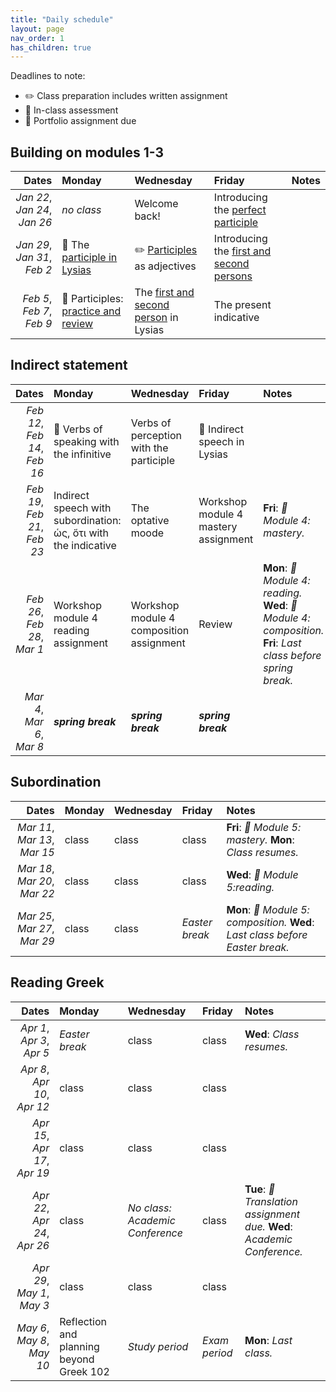 ```yaml
---
title: "Daily schedule"
layout: page
nav_order: 1
has_children: true
---
```



Deadlines to note:


- ✏️ Class preparation includes written assignment
- 🔬 In-class assessment
- 📜  Portfolio assignment due





## Building on modules 1-3

| Dates | Monday | Wednesday | Friday | Notes |
| ---: | :--- | :--- | :--- | :--- |
| *Jan 22*, *Jan 24*, *Jan 26* | *no class* | Welcome back! | Introducing the [perfect participle](../classes/pftptcpl/) |  |
| *Jan 29*, *Jan 31*, *Feb 2* | 🔬 The [participle in Lysias](../classes/ptcpls-lysias/) | ✏️ [Participles](../classes/ptcpls-substantives/)  as adjectives | Introducing the [first and second persons](../classes/first-second/) |  |
| *Feb 5*, *Feb 7*, *Feb 9* | 🔬  Participles: [practice and review](../classes/participles-practice/) | The [first and second person](../classes/first-second-lysias/) in Lysias | The present indicative |  |

## Indirect statement

| Dates | Monday | Wednesday | Friday | Notes |
| ---: | :--- | :--- | :--- | :--- |
| *Feb 12*, *Feb 14*, *Feb 16* | 🔬 Verbs of speaking with the infinitive | Verbs of perception with the participle | 🔬 Indirect speech in Lysias |  |
| *Feb 19*, *Feb 21*, *Feb 23* | Indirect speech with subordination: ὡς, ὅτι with the indicative | The optative moode | Workshop module 4 mastery assignment | **Fri**: *📜 Module 4: mastery.* |
| *Feb 26*, *Feb 28*, *Mar 1* | Workshop module 4 reading assignment | Workshop module 4 composition assignment | Review | **Mon**: *📜 Module 4: reading.* **Wed**: *📜 Module 4: composition.* **Fri**: *Last class before spring break.* |
| *Mar 4*, *Mar 6*, *Mar 8* | ***spring break*** | ***spring break*** | ***spring break*** |  |

## Subordination

| Dates | Monday | Wednesday | Friday | Notes |
| ---: | :--- | :--- | :--- | :--- |
| *Mar 11*, *Mar 13*, *Mar 15* | class | class | class | **Fri**: *📜 Module 5: mastery.* **Mon**: *Class resumes.* |
| *Mar 18*, *Mar 20*, *Mar 22* | class | class | class | **Wed**: *📜 Module 5:reading.* |
| *Mar 25*, *Mar 27*, *Mar 29* | class | class | *Easter break* | **Mon**: *📜 Module 5: composition.* **Wed**: *Last class before Easter break.* |

## Reading Greek

| Dates | Monday | Wednesday | Friday | Notes |
| ---: | :--- | :--- | :--- | :--- |
| *Apr 1*, *Apr 3*, *Apr 5* | *Easter break* | class | class | **Wed**: *Class resumes.* |
| *Apr 8*, *Apr 10*, *Apr 12* | class | class | class |  |
| *Apr 15*, *Apr 17*, *Apr 19* | class | class | class |  |
| *Apr 22*, *Apr 24*, *Apr 26* | class | *No class: Academic Conference* | class | **Tue**: *📜 Translation assignment due.* **Wed**: *Academic Conference.* |
| *Apr 29*, *May 1*, *May 3* | class | class | class |  |
| *May 6*, *May 8*, *May 10* | Reflection and planning beyond Greek 102 | *Study period* | *Exam period* | **Mon**: *Last class.* |